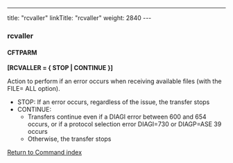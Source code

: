 ---
title: "rcvaller"
linkTitle: "rcvaller"
weight: 2840
--- <span id="rvcaller"></span>

### rcvaller

#### CFTPARM

****[RCVALLER = { STOP &#124; CONTINUE }]****

Action to perform if an error occurs when receiving available files
(with the FILE= ALL option).

- STOP: If an error occurs, regardless of the issue, the transfer stops
- CONTINUE:
    - Transfers continue even if a DIAGI error between 600 and 654 occurs, or if a protocol selection error DIAGI=730 or DIAGP=ASE 39 occurs
    - Otherwise, the transfer stops

[Return to Command index](../../)
